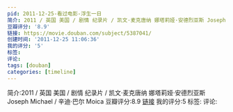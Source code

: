 ```yaml
---
pid: 2011-12-25-看过电影-浮生一日
简介: 2011 / 英国 美国 / 剧情 纪录片 / 凯文·麦克唐纳 娜塔莉娅·安德烈亚斯 Joseph Michael / 辛迪·巴尔 Moica
豆瓣评分: '8.9'
链接: https://movie.douban.com/subject/5387041/
创建时间: '2011-12-25 11:06:36'
我的评分: '5'
标签:
评论:
tags: [douban]
categories: [timeline]
---
```

简介:2011 / 英国 美国 / 剧情 纪录片 / 凯文·麦克唐纳 娜塔莉娅·安德烈亚斯 Joseph Michael / 辛迪·巴尔 Moica
豆瓣评分:8.9
[链接](https://movie.douban.com/subject/5387041/)
我的评分:5
标签:
评论:
